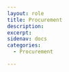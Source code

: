 ```yaml
---
layout: role
title: Procurement
description: 
excerpt: 
sidenav: docs
categories:
  - Procurement

---
```


